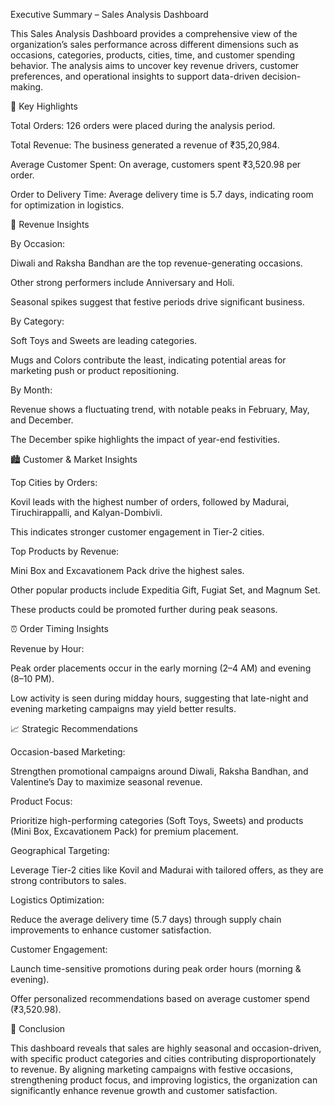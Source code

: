 Executive Summary – Sales Analysis Dashboard

This Sales Analysis Dashboard provides a comprehensive view of the organization’s sales performance across different dimensions such as occasions, categories, products, cities, time, and customer spending behavior. The analysis aims to uncover key revenue drivers, customer preferences, and operational insights to support data-driven decision-making.

🔑 Key Highlights

Total Orders: 126 orders were placed during the analysis period.

Total Revenue: The business generated a revenue of ₹35,20,984.

Average Customer Spent: On average, customers spent ₹3,520.98 per order.

Order to Delivery Time: Average delivery time is 5.7 days, indicating room for optimization in logistics.

📌 Revenue Insights

By Occasion:

Diwali and Raksha Bandhan are the top revenue-generating occasions.

Other strong performers include Anniversary and Holi.

Seasonal spikes suggest that festive periods drive significant business.

By Category:

Soft Toys and Sweets are leading categories.

Mugs and Colors contribute the least, indicating potential areas for marketing push or product repositioning.

By Month:

Revenue shows a fluctuating trend, with notable peaks in February, May, and December.

The December spike highlights the impact of year-end festivities.

🏙️ Customer & Market Insights

Top Cities by Orders:

Kovil leads with the highest number of orders, followed by Madurai, Tiruchirappalli, and Kalyan-Dombivli.

This indicates stronger customer engagement in Tier-2 cities.

Top Products by Revenue:

Mini Box and Excavationem Pack drive the highest sales.

Other popular products include Expeditia Gift, Fugiat Set, and Magnum Set.

These products could be promoted further during peak seasons.

⏰ Order Timing Insights

Revenue by Hour:

Peak order placements occur in the early morning (2–4 AM) and evening (8–10 PM).

Low activity is seen during midday hours, suggesting that late-night and evening marketing campaigns may yield better results.

📈 Strategic Recommendations

Occasion-based Marketing:

Strengthen promotional campaigns around Diwali, Raksha Bandhan, and Valentine’s Day to maximize seasonal revenue.

Product Focus:

Prioritize high-performing categories (Soft Toys, Sweets) and products (Mini Box, Excavationem Pack) for premium placement.

Geographical Targeting:

Leverage Tier-2 cities like Kovil and Madurai with tailored offers, as they are strong contributors to sales.

Logistics Optimization:

Reduce the average delivery time (5.7 days) through supply chain improvements to enhance customer satisfaction.

Customer Engagement:

Launch time-sensitive promotions during peak order hours (morning & evening).

Offer personalized recommendations based on average customer spend (₹3,520.98).



📌 Conclusion

This dashboard reveals that sales are highly seasonal and occasion-driven, with specific product categories and cities contributing disproportionately to revenue. By aligning marketing campaigns with festive occasions, strengthening product focus, and improving logistics, the organization can significantly enhance revenue growth and customer satisfaction.
